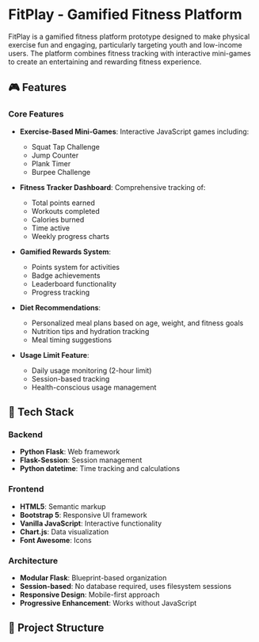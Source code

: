 # FitPlay - Gamified Fitness Platform

FitPlay is a gamified fitness platform prototype designed to make physical exercise fun and engaging, particularly targeting youth and low-income users. The platform combines fitness tracking with interactive mini-games to create an entertaining and rewarding fitness experience.

## 🎮 Features

### Core Features
- **Exercise-Based Mini-Games**: Interactive JavaScript games including:
  - Squat Tap Challenge
  - Jump Counter
  - Plank Timer
  - Burpee Challenge

- **Fitness Tracker Dashboard**: Comprehensive tracking of:
  - Total points earned
  - Workouts completed
  - Calories burned
  - Time active
  - Weekly progress charts

- **Gamified Rewards System**: 
  - Points system for activities
  - Badge achievements
  - Leaderboard functionality
  - Progress tracking

- **Diet Recommendations**: 
  - Personalized meal plans based on age, weight, and fitness goals
  - Nutrition tips and hydration tracking
  - Meal timing suggestions

- **Usage Limit Feature**: 
  - Daily usage monitoring (2-hour limit)
  - Session-based tracking
  - Health-conscious usage management

## 🔧 Tech Stack

### Backend
- **Python Flask**: Web framework
- **Flask-Session**: Session management
- **Python datetime**: Time tracking and calculations

### Frontend
- **HTML5**: Semantic markup
- **Bootstrap 5**: Responsive UI framework
- **Vanilla JavaScript**: Interactive functionality
- **Chart.js**: Data visualization
- **Font Awesome**: Icons

### Architecture
- **Modular Flask**: Blueprint-based organization
- **Session-based**: No database required, uses filesystem sessions
- **Responsive Design**: Mobile-first approach
- **Progressive Enhancement**: Works without JavaScript

## 📁 Project Structure

